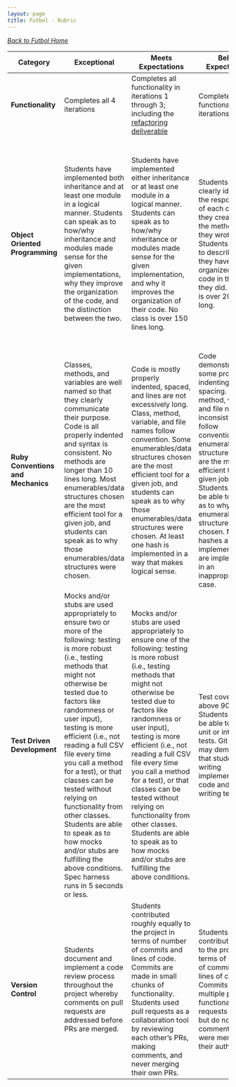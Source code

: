 ```yaml
---
layout: page
title: Futbol - Rubric
---
```


_[Back to Futbol Home](./index)_

| Category | **Exceptional** | **Meets Expectations** | **Below Expectations** | **Well Below Expectations** |
| -------- | ------------------------------ | ------------------------- | ------------------------- | ------------------------------ |
| **Functionality** | Completes all 4 iterations | Completes all functionality in iterations 1 through 3; including the [refactoring deliverable](./iterations/reorganization) | Completes all functionality in iterations 1 and 2 | Completes only iteration 1|
| **Object Oriented Programming** | Students have implemented both inheritance and at least one module in a logical manner.  Students can speak as to how/why inheritance and modules made sense for the given implementations, why they improve the organization of the code, and the distinction between the two. | Students have implemented either inheritance or at least one module in a logical manner.  Students can speak as to how/why inheritance or modules made sense for the given implementation, and why it improves the organization of their code.  No class is over 150 lines long. | Students can clearly identify the responsibility of each class that they created and the methods that they wrote. Students are able to describe why they have organized their code in the way they did. No class is over 200 lines long. | Students have difficulty explaining the reason they have organized their code in the way that they did. They may have few files that seem to be doing the vast majority of the work in the project, and have not drawn clear lines between the responsibilities of different classes they have created. |
| **Ruby Conventions and Mechanics** | Classes, methods, and variables are well named so that they clearly communicate their purpose. Code is all properly indented and syntax is consistent. No methods are longer than 10 lines long. Most enumerables/data structures chosen are the most efficient tool for a given job, and students can speak as to why those enumerables/data structures were chosen. | Code is mostly properly indented, spaced, and lines are not excessively long. Class, method, variable, and file names follow convention. Some enumerables/data structures chosen are the most efficient tool for a given job, and students can speak as to why those enumerables/data structures were chosen. At least one hash is implemented in a way that makes logical sense. | Code demonstrates some proper indenting and spacing. Class, method, variable, and file names inconsistently follow convention. Few enumerables/data structures chosen are the most efficient tool for a given job. Students may not be able to speak as to why those enumerables/data structures were chosen. No hashes are implemented, or are implemented in an inappropriate use case. | Code is not properly indented and spaced and lines are excessively long. Class, method, variable, and file names do not follow convention |
| **Test Driven Development** | Mocks and/or stubs are used appropriately to ensure two or more of the following: testing is more robust (i.e., testing methods that might not otherwise be tested due to factors like randomness or user input), testing is more efficient (i.e., not reading a full CSV file every time you call a method for a test), or that classes can be tested without relying on functionality from other classes. Students are able to speak as to how mocks and/or stubs are fulfilling the above conditions. Spec harness runs in 5 seconds or less.  | Mocks and/or stubs are used appropriately to ensure one of the following: testing is more robust (i.e., testing methods that might not otherwise be tested due to factors like randomness or user input), testing is more efficient (i.e., not reading a full CSV file every time you call a method for a test), or that classes can be tested without relying on functionality from other classes. Students are able to speak as to how mocks and/or stubs are fulfilling the above conditions. | Test coverage is above 90%. Students may not be able to identify unit or integration tests. Git history may demonstrate that students are writing implementation code and then writing tests. | Test coverage is below 90%. |
| **Version Control** | Students document and implement a code review process throughout the project whereby comments on pull requests are addressed before PRs are merged. | Students contributed roughly equally to the project in terms of number of commits and lines of code. Commits are made in small chunks of functionality. Students used pull requests as a collaboration tool by reviewing each other’s PRs, making comments, and never merging their own PRs. | Students did not contribute equally to the project in terms of number of commits or lines of code. Commits include multiple pieces of functionality. Pull requests present but do not include comments or were merged by their author. | Code is hosted on Github, but has fewer than 30 commits or has less than 5 pull requests|
